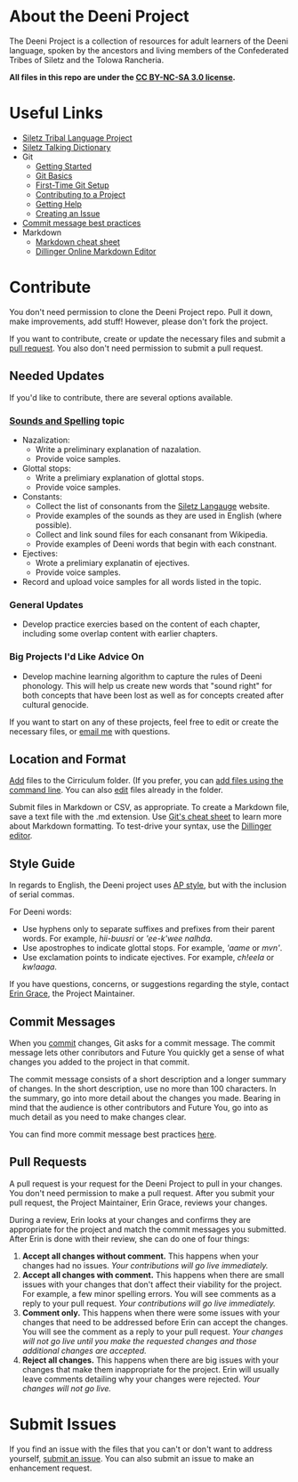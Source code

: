 # About the Deeni Project
The Deeni Project is a collection of resources for adult learners of the Deeni language, spoken by the ancestors and living members of the Confederated Tribes of Siletz and the Tolowa Rancheria.

**All files in this repo are under the [CC BY-NC-SA 3.0 license](https://creativecommons.org/licenses/by-nc-sa/3.0/us/).**

# Useful Links
- [Siletz Tribal Language Project](http://siletzlanguage.org/)
- [Siletz Talking Dictionary](http://siletz.swarthmore.edu)
- Git
  - [Getting Started](https://git-scm.com/book/en/v1/Getting-Started)
  - [Git Basics](https://git-scm.com/book/en/v2/Getting-Started-Git-Basics)
  - [First-Time Git Setup](https://git-scm.com/book/en/v2/Getting-Started-First-Time-Git-Setup)
  - [Contributing to a Project](https://git-scm.com/book/en/v2/GitHub-Contributing-to-a-Project)
  - [Getting Help](https://git-scm.com/book/en/v1/Getting-Started-Getting-Help)
  - [Creating an Issue](https://help.github.com/articles/creating-an-issue/)
- [Commit message best practices](https://chris.beams.io/posts/git-commit/)
- Markdown
  - [Markdown cheat sheet](https://github.com/adam-p/markdown-here/wiki/Markdown-Cheatsheet)
  - [Dillinger Online Markdown Editor](https://dillinger.io/)

# Contribute
You don't need permission to clone the Deeni Project repo. Pull it down, make improvements, add stuff! However, please don't fork the project.

If you want to contribute, create or update the necessary files and submit a [pull request](#pullrequests). You also don't need permission to submit a pull request.

## Needed Updates
If you'd like to contribute, there are several options available.

### [Sounds and Spelling](https://github.com/erin-rtfm/Deeni/blob/master/Cirriculum/Chapter%200:%20Introduction%20and%20Basics/Sounds%20and%20Spelling.md) topic
* Nazalization: 
  * Write a preliminary explanation of nazalation.
  * Provide voice samples.
* Glottal stops: 
  * Write a prelimiary explanation of glottal stops.
  * Provide voice samples.
* Constants: 
  * Collect the list of consonants from the [Siletz Langauge](http://www.siletzlanguage.org/additional-materials.php?category=18) website.
  * Provide examples of the sounds as they are used in English (where possible).
  * Collect and link sound files for each consanant from Wikipedia.
  * Provide examples of Deeni words that begin with each constnant.
* Ejectives:
  * Wrote a prelimiary explanatin of ejectives.
  * Provide voice samples.
* Record and upload voice samples for all words listed in the topic.

### General Updates
* Develop practice exercies based on the content of each chapter, including some overlap content with earlier chapters.

### Big Projects I'd Like Advice On
* Develop machine learning algorithm to capture the rules of Deeni phonology. This will help us create new words that "sound right" for both concepts that have been lost as well as for concepts created after cultural genocide.

If you want to start on any of these projects, feel free to edit or create the necessary files, or [email me](mailto:thedeeniproject@gmail.com) with questions.

## Location and Format
[Add](https://help.github.com/articles/creating-new-files/) files to the Cirriculum folder. (If you prefer, you can [add files using the command line](https://help.github.com/articles/adding-a-file-to-a-repository-using-the-command-line/). You can also [edit](https://help.github.com/articles/editing-files-in-another-user-s-repository/) files already in the folder.

Submit files in Markdown or CSV, as appropriate. To create a Markdown file, save a text file with the .md extension. Use [Git's cheat sheet](https://github.com/adam-p/markdown-here/wiki/Markdown-Cheatsheet) to learn more about Markdown formatting. To test-drive your syntax, use the [Dillinger editor](https://dillinger.io/).

## Style Guide
In regards to English, the Deeni project uses [AP style](https://apstylebook.com/), but with the inclusion of serial commas.

For Deeni words: 
- Use hyphens only to separate suffixes and prefixes from their parent words. For example, _hii-buusri_ or _'ee-k'wee nalhda_.
- Use apostrophes to indicate glottal stops. For example, _'aame_ or _mvn'_.
- Use exclamation points to indicate ejectives. For example, _ch!eela_ or _kw!aaga_.

If you have questions, concerns, or suggestions regarding the style, contact [Erin Grace](mailto:thedeeniproject@gmail.com), the Project Maintainer.

## Commit Messages
When you [commit](https://git-scm.com/book/en/v1/Git-Basics-Recording-Changes-to-the-Repository#Committing-Your-Changes) changes, Git asks for a commit message. The commit message lets other conributors and Future You quickly get a sense of what changes you added to the project in that commit.

The commit message consists of a short description and a longer summary of changes. In the short description, use no more than 100 characters. In the summary, go into more detail about the changes you made. Bearing in mind that the audience is other contributors and Future You, go into as much detail as you need to make changes clear. 

You can find more commit message best practices [here](https://chris.beams.io/posts/git-commit/).

<a name="pullrequests"></a>
## Pull Requests
A pull request is your request for the Deeni Project to pull in your changes. You don't need permission to make a pull request. After you submit your pull request, the Project Maintainer, Erin Grace, reviews your changes. 

During a review, Erin looks at your changes and confirms they are appropriate for the project and match the commit messages you submitted. After Erin is done with their review, she can do one of four things:

1. **Accept all changes without comment.** This happens when your changes had no issues. _Your contributions will go live immediately._
2. **Accept all changes with comment.** This happens when there are small issues with your changes that don't affect their viability for the project. For example, a few minor spelling errors. You will see comments as a reply to your pull request. _Your contributions will go live immediately._
3. **Comment only.** This happens when there were some issues with your changes that need to be addressed before Erin can accept the changes. You will see the comment as a reply to your pull request. _Your changes will not go live until you make the requested changes and those additional changes are accepted._
4. **Reject all changes.** This happens when there are big issues with your changes that make them inappropriate for the project. Erin will usually leave comments detailing why your changes were rejected. _Your changes will not go live._

# Submit Issues
If you find an issue with the files that you can't or don't want to address yourself, [submit an issue](https://help.github.com/articles/creating-an-issue/). You can also submit an issue to make an enhancement request.
